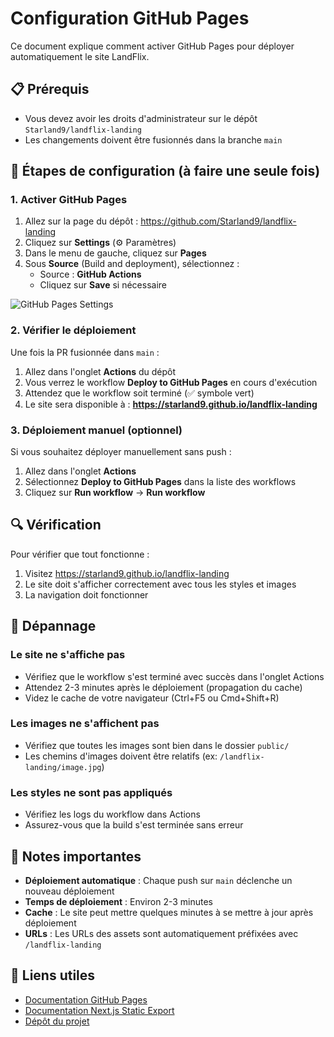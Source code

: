 # Configuration GitHub Pages

Ce document explique comment activer GitHub Pages pour déployer automatiquement le site LandFlix.

## 📋 Prérequis

- Vous devez avoir les droits d'administrateur sur le dépôt `Starland9/landflix-landing`
- Les changements doivent être fusionnés dans la branche `main`

## 🔧 Étapes de configuration (à faire une seule fois)

### 1. Activer GitHub Pages

1. Allez sur la page du dépôt : https://github.com/Starland9/landflix-landing
2. Cliquez sur **Settings** (⚙️ Paramètres)
3. Dans le menu de gauche, cliquez sur **Pages**
4. Sous **Source** (Build and deployment), sélectionnez :
   - Source : **GitHub Actions**
   - Cliquez sur **Save** si nécessaire

![GitHub Pages Settings](https://docs.github.com/assets/cb-328827/mw-1440/images/help/pages/publishing-source-drop-down.webp)

### 2. Vérifier le déploiement

Une fois la PR fusionnée dans `main` :

1. Allez dans l'onglet **Actions** du dépôt
2. Vous verrez le workflow **Deploy to GitHub Pages** en cours d'exécution
3. Attendez que le workflow soit terminé (✅ symbole vert)
4. Le site sera disponible à : **https://starland9.github.io/landflix-landing**

### 3. Déploiement manuel (optionnel)

Si vous souhaitez déployer manuellement sans push :

1. Allez dans l'onglet **Actions**
2. Sélectionnez **Deploy to GitHub Pages** dans la liste des workflows
3. Cliquez sur **Run workflow** → **Run workflow**

## 🔍 Vérification

Pour vérifier que tout fonctionne :

1. Visitez https://starland9.github.io/landflix-landing
2. Le site doit s'afficher correctement avec tous les styles et images
3. La navigation doit fonctionner

## 🐛 Dépannage

### Le site ne s'affiche pas

- Vérifiez que le workflow s'est terminé avec succès dans l'onglet Actions
- Attendez 2-3 minutes après le déploiement (propagation du cache)
- Videz le cache de votre navigateur (Ctrl+F5 ou Cmd+Shift+R)

### Les images ne s'affichent pas

- Vérifiez que toutes les images sont bien dans le dossier `public/`
- Les chemins d'images doivent être relatifs (ex: `/landflix-landing/image.jpg`)

### Les styles ne sont pas appliqués

- Vérifiez les logs du workflow dans Actions
- Assurez-vous que la build s'est terminée sans erreur

## 📝 Notes importantes

- **Déploiement automatique** : Chaque push sur `main` déclenche un nouveau déploiement
- **Temps de déploiement** : Environ 2-3 minutes
- **Cache** : Le site peut mettre quelques minutes à se mettre à jour après déploiement
- **URLs** : Les URLs des assets sont automatiquement préfixées avec `/landflix-landing`

## 🔗 Liens utiles

- [Documentation GitHub Pages](https://docs.github.com/en/pages)
- [Documentation Next.js Static Export](https://nextjs.org/docs/app/building-your-application/deploying/static-exports)
- [Dépôt du projet](https://github.com/Starland9/landflix-landing)

